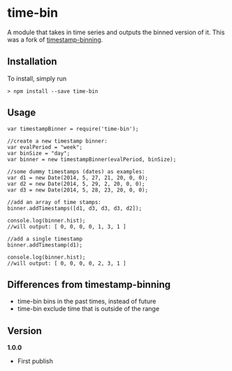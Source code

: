 # time-bin
A module that takes in time series and outputs the binned version of it. This was a fork of [timestamp-binning](https://github.com/belici/timestamp-binning).

## Installation
To install, simply run

    > npm install --save time-bin

## Usage

    var timestampBinner = require('time-bin');
         
    //create a new timestamp binner:
    var evalPeriod = "week";
    var binSize = "day";
    var binner = new timestampBinner(evalPeriod, binSize);
    
    //some dummy timestamps (dates) as examples:
    var d1 = new Date(2014, 5, 27, 21, 20, 0, 0);
    var d2 = new Date(2014, 5, 29, 2, 20, 0, 0);
    var d3 = new Date(2014, 5, 28, 23, 20, 0, 0);
    
    //add an array of time stamps:
    binner.addTimestamps([d1, d3, d3, d3, d2]);
    
    console.log(binner.hist);
    //will output: [ 0, 0, 0, 0, 1, 3, 1 ]
    
    //add a single timestamp
    binner.addTimestamp(d1);
    
    console.log(binner.hist);
    //will output: [ 0, 0, 0, 0, 2, 3, 1 ]

## Differences from timestamp-binning
* time-bin bins in the past times, instead of future
* time-bin exclude time that is outside of the range

## Version
**1.0.0**
* First publish
